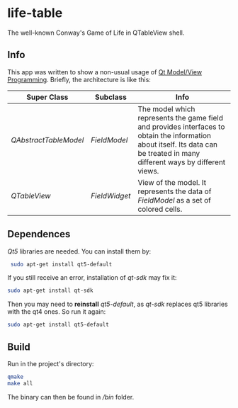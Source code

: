 # life-table
The well-known Conway's Game of Life in QTableView shell.

## Info
This app was written to show a non-usual usage of [Qt Model/View Programming](http://doc.qt.io/qt-4.8/model-view-programming.html). Briefly, the architecture is like this:


| Super Class | Subclass | Info |
| --- | --- | --- |
| *QAbstractTableModel* | *FieldModel* | The model which represents the game field and provides interfaces to obtain the information about itself. Its data can be treated in many different ways by different views. |
| *QTableView* | *FieldWidget* | View of the model. It represents the data of *FieldModel* as a set of colored cells. |


## Dependences
*Qt5*  libraries are needed. You can install them by:
``` bash
 sudo apt-get install qt5-default
```

If you still receive an error, installation of *qt-sdk* may fix it:
``` bash
sudo apt-get install qt-sdk
```
 
Then you may need to **reinstall** *qt5-default*, as *qt-sdk* replaces qt5 libraries with the qt4 ones. So run it again: 
``` bash
sudo apt-get install qt5-default
```

## Build
Run in the project's directory:
``` bash
qmake
make all
```
The binary can then be found in */bin* folder.
